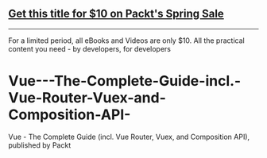 ## [Get this title for $10 on Packt's Spring Sale](https://www.packt.com/V10777?utm_source=github&utm_medium=packt-github-repo&utm_campaign=spring_10_dollar_2022)
-----
For a limited period, all eBooks and Videos are only $10. All the practical content you need \- by developers, for developers

# Vue---The-Complete-Guide-incl.-Vue-Router-Vuex-and-Composition-API-
Vue - The Complete Guide (incl. Vue Router, Vuex, and Composition API), published by Packt

